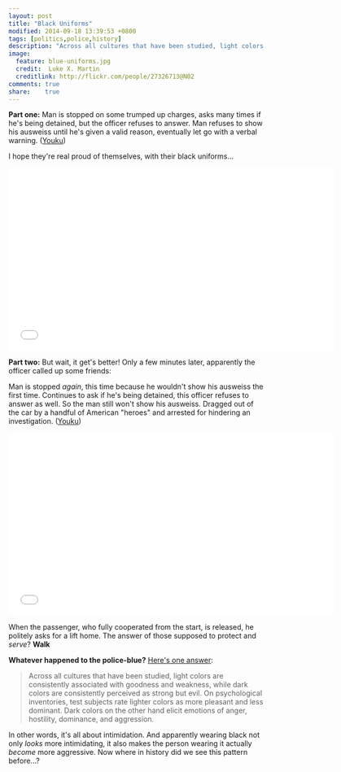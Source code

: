 ```yaml
---
layout: post
title: "Black Uniforms"
modified: 2014-09-18 13:39:53 +0800
tags: [politics,police,history]
description: "Across all cultures that have been studied, light colors are consistently associated with goodness and weakness, while dark colors are consistently perceived as strong but evil. On psychological inventories, test subjects rate lighter colors as more pleasant and less dominant. Dark colors on the other hand elicit emotions of anger, hostility, dominance, and aggression."
image:
  feature: blue-uniforms.jpg
  credit:  Luke X. Martin
  creditlink: http://flickr.com/people/27326713@N02
comments: true
share:    true
---
```

**Part one:**
Man is stopped on some trumped up charges, asks many times if he's being detained, but the officer refuses to answer.
Man refuses to show his ausweiss until he's given a valid reason, eventually let go with a verbal warning. (<a href="" target="_BLANK">Youku</a>)

I hope they're real proud of themselves, with their black uniforms...

<iframe width="640" height="360" src="//www.youtube.com/embed/5Mb3ucC3l6s" frameborder="0" allowfullscreen></iframe>

**Part two:**
But wait, it get's better! Only a few minutes later, apparently the officer called up some friends:

Man is stopped *again*, this time because he wouldn't show his ausweiss the first time. Continues to ask if he's being
detained, this officer refuses to answer as well. So the man still won't show his ausweiss. Dragged out of the car by
a handful of American "heroes" and arrested for hindering an investigation. ﻿(<a href="" target="_BLANK">Youku</a>)

<iframe width="640" height="360" src="//www.youtube.com/embed/mORTy3nGgOc" frameborder="0" allowfullscreen></iframe>

When the passenger, who fully cooperated from the start, is released, he politely asks for a lift home. The answer of
those supposed to protect and *serve*? **Walk**

**Whatever happened to the police-blue?**
<a href="http://www.policeone.com/police-products/apparel/undergear/articles/99417-The-psychological-influence-of-the-police-uniform/" target="_BLANK">Here's one answer</a>:

> Across all cultures that have been studied, light colors are consistently associated with goodness and weakness, while
> dark colors are consistently perceived as strong but evil. On psychological inventories, test subjects rate lighter
> colors as more pleasant and less dominant. Dark colors on the other hand elicit emotions of anger, hostility, dominance,
> and aggression.

In other words, it's all about intimidation. And apparently wearing black not only *looks* more intimidating, it also
makes the person wearing it actually *become* more aggressive. Now where in history did we see this pattern before...?
